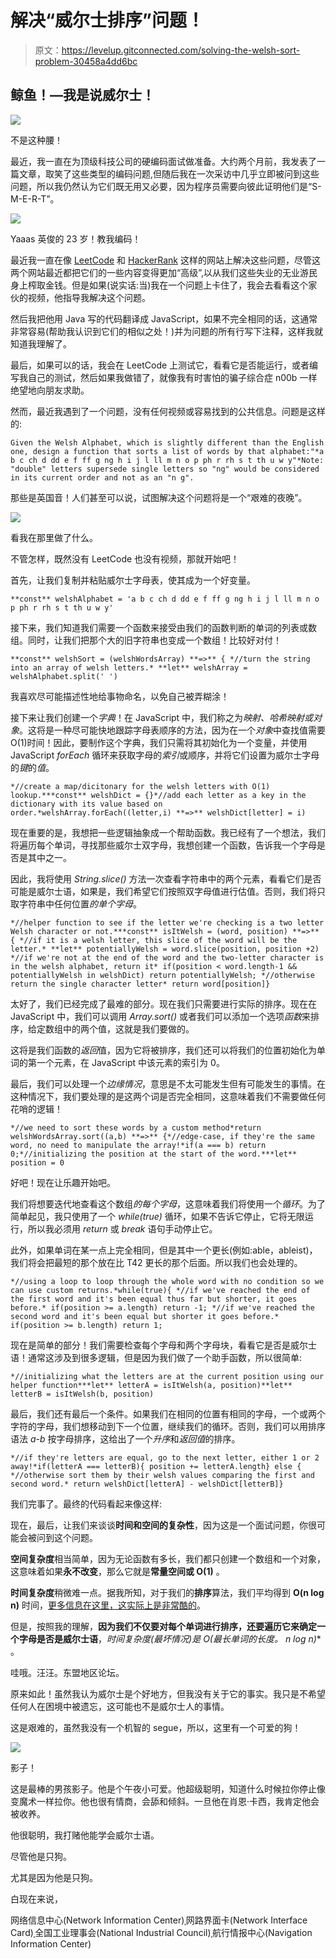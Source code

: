 # 解决“威尔士排序”问题！

> 原文：<https://levelup.gitconnected.com/solving-the-welsh-sort-problem-30458a4dd6bc>

## 鲸鱼！—我是说威尔士！

![](img/381654b5f36ae2279dcda1a2dcc0038e.png)

不是这种腰！

最近，我一直在为顶级科技公司的硬编码面试做准备。大约两个月前，我发表了一篇文章，取笑了这些类型的编码问题,但随后我在一次采访中几乎立即被问到这些问题，所以我仍然认为它们既无用又必要，因为程序员需要向彼此证明他们是“S-M-E-R-T”。

![](img/65e4f1b5578c28d6fb266d35996902d9.png)

Yaaas 英俊的 23 岁！教我编码！

最近我一直在像 [LeetCode](http://leetcode.com) 和 [HackerRank](http://hackerrank.com) 这样的网站上解决这些问题，尽管这两个网站最近都把它们的一些内容变得更加“高级”,以从我们这些失业的无业游民身上榨取金钱。但是如果(说实话:当)我在一个问题上卡住了，我会去看看这个家伙的视频，他指导我解决这个问题。

然后我把他用 Java 写的代码翻译成 JavaScript，如果不完全相同的话，这通常非常容易(帮助我认识到它们的相似之处！)并为问题的所有行写下注释，这样我就知道我理解了。

最后，如果可以的话，我会在 LeetCode 上测试它，看看它是否能运行，或者编写我自己的测试，然后如果我做错了，就像我有时害怕的骗子综合症 n00b 一样绝望地向朋友求助。

然而，最近我遇到了一个问题，没有任何视频或容易找到的公共信息。问题是这样的:

```
Given the Welsh Alphabet, which is slightly different than the English one, design a function that sorts a list of words by that alphabet:"*a b c ch d dd e f ff g ng h i j l ll m n o p ph r rh s t th u w y"*Note: "double" letters supersede single letters so "ng" would be considered in its current order and not as an "n g".
```

那些是英国音！人们甚至可以说，试图解决这个问题将是一个“艰难的夜晚”。

![](img/34568ebf2e9145129cb73bbe127a3c98.png)

看我在那里做了什么。

不管怎样，既然没有 LeetCode 也没有视频，那就开始吧！

首先，让我们复制并粘贴威尔士字母表，使其成为一个好变量。

```
**const** welshAlphabet = 'a b c ch d dd e f ff g ng h i j l ll m n o p ph r rh s t th u w y'
```

接下来，我们知道我们需要一个函数来接受由我们的函数判断的单词的列表或数组。同时，让我们把那个大的旧字符串也变成一个数组！比较好对付！

```
**const** welshSort = (welshWordsArray) **=>** { *//turn the string into an array of welsh letters.* **let** welshArray = welshAlphabet.split(' ')
```

我喜欢尽可能描述性地给事物命名，以免自己被弄糊涂！

接下来让我们创建一个*字典*！在 JavaScript 中，我们称之为*映射、*哈希映射或*对象*。这将是一种尽可能快地跟踪字母表顺序的方法，因为在一个*对象*中查找值需要 O(1)时间！因此，要制作这个字典，我们只需将其初始化为一个变量，并使用 JavaScript *forEach* 循环来获取字母的*索引*或顺序，并将它们设置为威尔士字母的*键*的*值*。

```
*//create a map/dicitonary for the welsh letters with O(1) lookup.***const** welshDict = {}*//add each letter as a key in the dictionary with its value based on order.*welshArray.forEach((letter,i) **=>** welshDict[letter] = i)
```

现在重要的是，我想把一些逻辑抽象成一个帮助函数。我已经有了一个想法，我们将遍历每个单词，寻找那些威尔士双字母，我想创建一个函数，告诉我一个字母是否是其中之一。

因此，我将使用 *String.slice()* 方法一次查看字符串中的两个元素，看看它们是否可能是威尔士语，如果是，我们希望它们按照双字母值进行估值。否则，我们将只取字符串中任何位置*的单个字母*。

```
*//helper function to see if the letter we're checking is a two letter Welsh character or not.***const** isItWelsh = (word, position) **=>** { *//if it is a welsh letter, this slice of the word will be the letter.* **let** potentiallyWelsh = word.slice(position, position +2) *//if we're not at the end of the word and the two-letter character is in the welsh alphabet, return it* if(position < word.length-1 && potentiallyWelsh in welshDict) return potentiallyWelsh; *//otherwise return the single character letter* return word[position]}
```

太好了，我们已经完成了最难的部分。现在我们只需要进行实际的排序。现在在 JavaScript 中，我们可以调用 *Array.sort()* 或者我们可以添加一个选项*函数*来排序，给定数组中的两个值，这就是我们要做的。

这将是我们函数的*返回*值，因为它将被排序，我们还可以将我们的位置初始化为单词的第一个元素，在 JavaScript 中该元素的索引为 0。

最后，我们可以处理一个*边缘情况*，意思是不太可能发生但有可能发生的事情。在这种情况下，我们要处理的是这两个词是否完全相同，这意味着我们不需要做任何花哨的逻辑！

```
*//we need to sort these words by a custom method*return welshWordsArray.sort((a,b) **=>** {*//edge-case, if they're the same word, no need to manipulate the array!*if(a === b) return 0;*//initializing the position at the start of the word.***let** position = 0
```

好吧！现在让乐趣开始吧。

我们将想要迭代地查看这个数组*的每个字母*，这意味着我们将使用一个*循环*。为了简单起见，我只使用了一个 *while(true)* 循环，如果不告诉它停止，它将无限运行，所以我必须用 *return* 或 *break* 语句手动停止它。

此外，如果单词在某一点上完全相同，但是其中一个更长(例如:able，ableist)，我们将会把最短的那个放在比 T42 更长的那个后面。所以我们也会处理的。

```
*//using a loop to loop through the whole word with no condition so we can use custom returns.*while(true){ *//if we've reached the end of the first word and it's been equal thus far but shorter, it goes before.* if(position >= a.length) return -1; *//if we've reached the second word and it's been equal but shorter it goes before.* if(position >= b.length) return 1;
```

现在是简单的部分！我们需要检查每个字母和两个字母块，看看它是否是威尔士语！通常这涉及到很多逻辑，但是因为我们做了一个助手函数，所以很简单:

```
*//initializing what the letters are at the current position using our helper function***let** letterA = isItWelsh(a, position)**let** letterB = isItWelsh(b, position)
```

最后，我们还有最后一个条件。如果我们在相同的位置有相同的字母，一个或两个字符的字母，我们想移动到下一个位置，继续我们的循环。否则，我们可以用排序语法 *a-b* 按字母排序，这给出了一个*升序*和*返回值*的排序。

```
*//if they're letters are equal, go to the next letter, either 1 or 2 away!*if(letterA === letterB){ position += letterA.length} else { *//otherwise sort them by their welsh values comparing the first and second word.* return welshDict[letterA] - welshDict[letterB]}
```

我们完事了。最终的代码看起来像这样:

现在，最后，让我们来谈谈**时间和空间的复杂性**，因为这是一个面试问题，你很可能会被问到这个问题。

**空间复杂度**相当简单，因为无论函数有多长，我们都只创建一个数组和一个对象，这意味着如果**永不改变**，那么它就是**常量空间或 O(1)** 。

**时间复杂度**稍微难一点。据我所知，对于我们的**排序**算法，我们平均得到 **O(n log n)** 时间，[更多信息在这里，这实际上是非常酷的](https://blog.shovonhasan.com/time-space-complexity-of-array-sort-in-v8/#:~:text=Time%20and%20Space%20Complexity.,-There's%20nothing%20magical&text=Quicksort's%20space%20complexity%20is%20O,sorts%20the%20array%20in%20place.)。

但是，按照我的理解，**因为我们不仅要对每个单词进行排序，还要遍历它来确定一个字母是否是威尔士语**，**时间复杂度(最坏情况)是 O(最长单词的长度。* n log n)** 。

哇哦。汪汪。东盟地区论坛。

原来如此！虽然我认为威尔士是个好地方，但我没有关于它的事实。我只是不希望任何人在困境中被遗忘，这可能也不是威尔士人的事情。

这是艰难的，虽然我没有一个机智的 segue，所以，这里有一个可爱的狗！

![](img/679d3ba6f8853a884d27f8f1335e2b3e.png)

影子！

这是最棒的男孩影子。他是个午夜小可爱。他超级聪明，知道什么时候拉你停止像变魔术一样拉你。他也很有情商，会舔和倾斜。一旦他在肖恩·卡西，我肯定他会被收养。

他很聪明，我打赌他能学会威尔士语。

尽管他是只狗。

尤其是因为他是只狗。

白现在来说，

网络信息中心(Network Information Center)ˌ网路界面卡(Network Interface Card)ˌ全国工业理事会(National Industrial Council)ˌ航行情报中心(Navigation Information Center)